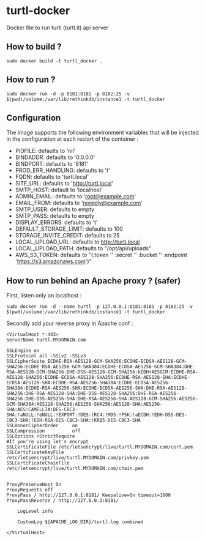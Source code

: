 # turtl-docker

Docker file to run turtl (turtl.it) api server

## How to build ?

```
sudo docker build -t turtl_docker .
```


## How to run ?

```
sudo docker run -d -p 8181:8181 -p 8182:25 -v $(pwd)/volume:/var/lib/rethinkdb/instance1 -t turtl_docker
```
## Configuration

The image supports the following environment variables that will be injected in the configuration at each restart of the container :

- PIDFILE: defaults to 'nil'
- BINDADDR: defaults to '0.0.0.0'
- BINDPORT: defaults to '8181'
- PROD_ERR_HANDLING: defaults to 't'
- FQDN: defaults to 'turtl.local'
- SITE_URL: defaults to 'http://turtl.local'
- SMTP_HOST: default to 'localhost'
- ADMIN_EMAIL: defaults to 'root@example.com'
- EMAIL_FROM: defaults to 'noreply@example.com'
- SMTP_USER: defaults to empty
- SMTP_PASS: defaults to empty
- DISPLAY_ERRORS: defaults to 't'
- DEFAULT_STORAGE_LIMIT: defaults to 100
- STORAGE_INVITE_CREDIT: defaults to 25
- LOCAL_UPLOAD_URL: defaults to http://turtl.local
- LOCAL_UPLOAD_PATH: defaults to "/opt/api/uploads"
- AWS_S3_TOKEN: defaults to "(:token ''
                              :secret ''
                              :bucket ''
                              :endpoint 'https://s3.amazonaws.com')"

## How to run behind an Apache proxy ? (safer)

First, listen only on localhost :

```
sudo docker run -d --name turtl -p 127.0.0.1:8181:8181 -p 8182:25 -v $(pwd)/volume:/var/lib/rethinkdb/instance1 -t turtl_docker
```

Secondly add your reverse proxy in Apache conf :

```
<VirtualHost *:443>
ServerName turtl.MYDOMAIN.com

SSLEngine on
SSLProtocol all -SSLv2 -SSLv3
SSLCipherSuite ECDHE-RSA-AES128-GCM-SHA256:ECDHE-ECDSA-AES128-GCM-SHA256:ECDHE-RSA-AES256-GCM-SHA384:ECDHE-ECDSA-AES256-GCM-SHA384:DHE-RSA-AES128-GCM-SHA256:DHE-DSS-AES128-GCM-SHA256:kEDH+AESGCM:ECDHE-RSA-AES128-SHA256:ECDHE-ECDSA-AES128-SHA256:ECDHE-RSA-AES128-SHA:ECDHE-ECDSA-AES128-SHA:ECDHE-RSA-AES256-SHA384:ECDHE-ECDSA-AES256-SHA384:ECDHE-RSA-AES256-SHA:ECDHE-ECDSA-AES256-SHA:DHE-RSA-AES128-SHA256:DHE-RSA-AES128-SHA:DHE-DSS-AES128-SHA256:DHE-RSA-AES256-SHA256:DHE-DSS-AES256-SHA:DHE-RSA-AES256-SHA:AES128-GCM-SHA256:AES256-GCM-SHA384:AES128-SHA256:AES256-SHA256:AES128-SHA:AES256-SHA:AES:CAMELLIA:DES-CBC3-SHA:!aNULL:!eNULL:!EXPORT:!DES:!RC4:!MD5:!PSK:!aECDH:!EDH-DSS-DES-CBC3-SHA:!EDH-RSA-DES-CBC3-SHA:!KRB5-DES-CBC3-SHA
SSLHonorCipherOrder     on
SSLCompression          off
SSLOptions +StrictRequire
#If you're using let's encrypt
SSLCertificateFile /etc/letsencrypt/live/turtl.MYDOMAIN.com/cert.pem
SSLCertificateKeyFile /etc/letsencrypt/live/turtl.MYDOMAIN.com/privkey.pem
SSLCertificateChainFile	/etc/letsencrypt/live/turtl.MYDOMAIN.com/chain.pem


ProxyPreserveHost On
ProxyRequests off
ProxyPass / http://127.0.0.1:8181/ Keepalive=On timeout=1600
ProxyPassReverse / http://127.0.0.1:8181/

	LogLevel info

	CustomLog ${APACHE_LOG_DIR}/turtl.log combined

</VirtualHost>
```
